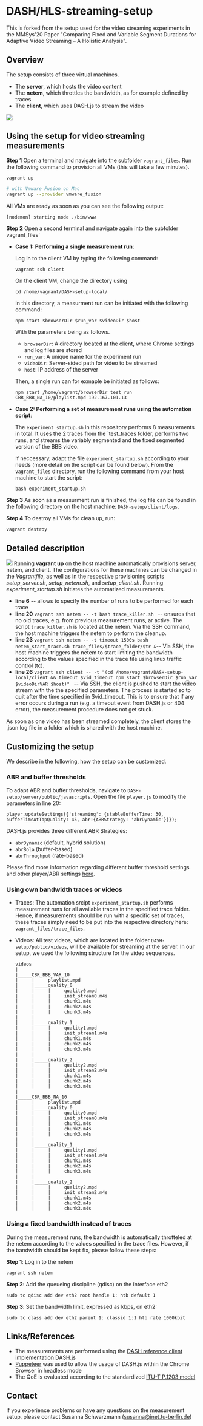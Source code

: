 # DASH/HLS-streaming-setup
This is forked from the setup used for the video streaming experiments in the MMSys'20 Paper "Comparing Fixed and Variable Segment Durations for Adaptive Video Streaming – A Holistic Analysis". 
## Overview 
The setup consists of three virtual machines. 
   * The __server__, which hosts the video content 
   * The __netem__, which throttles the bandwidth, as for example defined by traces 
   * The __client__, which uses DASH.js to stream the video
   
![](images/setup.JPG)

## Using the setup for video streaming measurements 
__Step 1__ Open a terminal and navigate into the subfolder `vagrant_files`. Run the following command to provision all VMs (this will take a few minutes).
```bash
vagrant up

# with Vmware Fusion on Mac
vagrant up --provider vmware_fusion
```
All VMs are ready as soon as you can see the following output: 
```
[nodemon] starting node ./bin/www
```

__Step 2__ Open a second terminal and navigate again into the subfolder vagrant_files`


* __Case 1: Performing a single measurement run__:

  Log in to the client VM by typing the following command: 

      vagrant ssh client 

  On the client VM, change the directory using 

      cd /home/vagrant/DASH-setup-local/

  In this directory, a measurment run can be initiated with the following command: 

      npm start $browserDIr $run_var $videoDir $host

  With the parameters being as follows. 
     * `browserDir`: A directory located at the client, where Chrome settings and log files are stored
     * `run_var`: A unique name for the experiment run
     * `videoDir`: Server-sided path for video to be streamed 
     * `host`: IP address of the server

   
  Then, a single run can for exmaple be initiated as follows: 

      npm start /home/vagrant/browserDir test_run CBR_BBB_NA_10/playlist.mpd 192.167.101.13

* __Case 2: Performing a set of measurement runs using the automation script__:

  The `experiment_startup.sh` in this repository performs 8 measurements in total. It uses the 2 traces from the `test_traces  folder, performs two runs, and streams the variably segmented and the fixed segmented version of the BBB video.
  
  If neccessary, adapt the file `experiment_startup.sh` according to your needs (more detail on the script can be found below). From the `vagrant_files` directory, run the following command from your host machine to start the script:

      bash experiment_startup.sh


__Step 3__ As soon as a measurment run is finished, the log file can be found in the following directory on the host machine: `DASH-setup/client/logs`. 

__Step 4__ To destroy all VMs for clean up, run: 
``` 
vagrant destroy
```

## Detailed description 
![](images/testbed.jpg)
Running __vagrant up__ on the host machine automatically provisions server, netem, and client. The configurations for these machines can be changed in the *Vagrantfile*, as well as in the respective provisioning scripts *setup_server.sh*, *setup_netem.sh*, and *setup_client.sh*. Running *experiment_startup.sh* initiates the automatized measurements. 
   * __line 6__ -- allows to specify the number of runs to be performed for each trace
   * __line 20__ ```vagrant ssh netem -- -t bash trace_killer.sh ``` -- ensures that no old traces, e.g. from previous measurement runs, ar active. The script `trace_killer.sh` is located at the netem. Via the SSH command, the host machine triggers the netem to perform the cleanup. 
   * __line 23__ ```vagrant ssh netem -- -t timeout 1500s bash netem_start_trace.sh trace_files/$trace_folder/$tr &```-- Via SSH, the host machine triggers the netem to start limiting the bandwidth according to the values specified in the trace file using linux traffic control (tc).
   * __line 26__ ```vagrant ssh client -- -t "(cd /home/vagrant/DASH-setup-local/client && timeout $vid_timeout npm start $browserDir $run_var $videoDirVAR $host)" ``` -- Via SSH, the client is pushed to start the video stream with the the specified parameters. The process is started so to quit after the time specified in $vid_timeout. This is to ensure that if any error occurs during a run (e.g. a timeout event from DASH.js or 404 error), the measurement procedure does not get stuck. 

As soon as one video has been streamed completely, the client stores the .json log file in a folder which is shared with the host machine. 



## Customizing the setup 
We describe in the following, how the setup can be customized. 
### ABR and buffer thresholds
To adapt ABR and buffer thresholds, navigate to `DASH-setup/server/public/javascripts`. Open the file `player.js` to modify the parameters in line 20: 
```
player.updateSettings({'streaming': {stableBufferTime: 30, bufferTimeAtTopQuality: 45, abr:{ABRStrategy: 'abrDynamic'}}});
```
DASH.js provides three different ABR Strategies: 
  * `abrDynamic` (default, hybrid solution)
  * `abrBola` (buffer-based)
  * `abrThroughput` (rate-based)
  
Please find more information regarding different buffer threshold settings and other player/ABR settings [here](http://cdn.dashjs.org/latest/jsdoc/module-Settings.html#~StreamingSettings__anchor).

### Using own bandwidth traces or videos
  * Traces: The automation srcipt `experiment_startup.sh` performs measurement runs for all available traces in the specified trace folder. Hence, if measurements should be run with a specific set of traces, these traces simply need to be put into the respective directory here: `vagrant_files/trace_files`.
  * Videos: All test videos, which are located in the folder `DASH-setup/public/videos`, will be available for streaming at the server. In our setup, we used the following structure for the video sequences. 

        videos
        |
        |_____CBR_BBB_VAR_10
        |     |     playlist.mpd
        |     |_____quality_0
        |     |     |     quality0.mpd
        |     |     |     init_stream0.m4s
        |     |     |     chunk1.m4s
        |     |     |     chunk2.m4s
        |     |     |     chunk3.m4s
        |     |       
        |     |_____quality_1
        |     |     |     quality1.mpd
        |     |     |     init_stream1.m4s
        |     |     |     chunk1.m4s
        |     |     |     chunk2.m4s
        |     |     |     chunk3.m4s
        |     |
        |     |_____quality_2
        |     |     |     quality2.mpd
        |     |     |     init_stream2.m4s
        |     |     |     chunk1.m4s
        |     |     |     chunk2.m4s
        |     |     |     chunk3.m4s
        |
        |_____CBR_BBB_NA_10
        |     |     playlist.mpd
        |     |_____quality_0
        |     |     |     quality0.mpd
        |     |     |     init_stream0.m4s
        |     |     |     chunk1.m4s
        |     |     |     chunk2.m4s
        |     |     |     chunk3.m4s
        |     |       
        |     |_____quality_1
        |     |     |     quality1.mpd
        |     |     |     init_stream1.m4s
        |     |     |     chunk1.m4s
        |     |     |     chunk2.m4s
        |     |     |     chunk3.m4s
        |     |
        |     |_____quality_2
        |     |     |     quality2.mpd
        |     |     |     init_stream2.m4s
        |     |     |     chunk1.m4s
        |     |     |     chunk2.m4s
        |     |     |     chunk3.m4s
  
  
### Using a fixed bandwidth instead of traces
During the measurement runs, the bandwidth is automatically throtteled at the netem according to the values specified in the trace files. However, if the bandwidth should be kept fix, please follow these steps: 

__Step 1__: Log in to the netem
``` 
vagrant ssh netem 
```
__Step 2__: Add the queueing discipline (qdisc) on the interface eth2
```
sudo tc qdisc add dev eth2 root handle 1: htb default 1
```
__Step 3__: Set the bandwidth limit, expressed as kbps, on eth2:
```
sudo tc class add dev eth2 parent 1: classid 1:1 htb rate 1000kbit
```

## Links/References
  * The measurements are performed using the [DASH reference client implementation DASH.js](https://github.com/Dash-Industry-Forum/dash.js)
  * [Puppeteer](https://github.com/puppeteer/puppeteer) was used to allow the usage of DASH.js within the Chrome Browser in headless mode
  * The QoE is evaluated according to the standardized [ITU-T P.1203 model](https://github.com/itu-p1203/itu-p1203)
  
## Contact
If you experience problems or have any questions on the measurement setup, please contact Susanna Schwarzmann (susanna@inet.tu-berlin.de)

